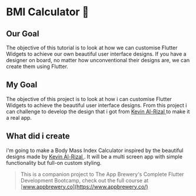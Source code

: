 # BMI Calculator 💪

## Our Goal

The objective of this tutorial is to look at how we can customise Flutter Widgets to achieve our own beautiful user interface designs. If you have a designer on board, no matter how unconventional their designs are, we can create them using Flutter.

## My Goal

The objective of this project is to look at how i can customise Flutter Widgets to achieve the beautiful user interface designs. From this project i can challenge to develop the design that i got from [Kevin Al-Rizal ](https://dribbble.com/shots/11368106-BMI-Calculator-App-Neumorphism) to make it a real app.

## What did i create

i'm going to make a Body Mass Index Calculator inspired by the beautiful designs made by [Kevin Al-Rizal ](https://dribbble.com/shots/11368106-BMI-Calculator-App-Neumorphism). It will be a multi screen app with simple functionality but full-on custom styling.

> This is a companion project to The App Brewery's Complete Flutter Development Bootcamp, check out the full course at [www.appbrewery.co](https://www.appbrewery.co/)
